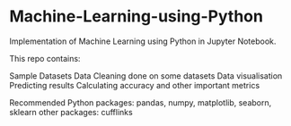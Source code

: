 # Machine-Learning-using-Python
Implementation of Machine Learning using Python in Jupyter Notebook.

This repo contains:

Sample Datasets
Data Cleaning done on some datasets
Data visualisation
Predicting results
Calculating accuracy and other important metrics


Recommended Python packages: pandas, numpy, matplotlib, seaborn, sklearn
other packages: cufflinks
